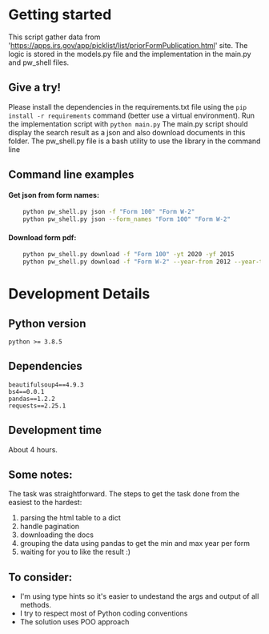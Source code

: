 
# Getting started

This script gather data from 'https://apps.irs.gov/app/picklist/list/priorFormPublication.html' site.
The logic is stored in the models.py file and the implementation in the main.py and pw_shell files.


## Give a try!

Please install the dependencies in the requirements.txt file using the `pip install -r requirements` command (better use a virtual environment).
Run the implementation script with `python main.py`
The main.py script should display the search result as a json and also download documents in this folder.
The pw_shell.py file is a bash utility to use the library in the command line


## Command line examples

#### Get json from form names:

```sh
    python pw_shell.py json -f "Form 100" "Form W-2"
    python pw_shell.py json --form_names "Form 100" "Form W-2"
```

#### Download form pdf:

```sh
    python pw_shell.py download -f "Form 100" -yt 2020 -yf 2015
    python pw_shell.py download -f "Form W-2" --year-from 2012 --year-to 2019
```

# Development Details

## Python version

```
python >= 3.8.5
```


## Dependencies

```
beautifulsoup4==4.9.3
bs4==0.0.1
pandas==1.2.2
requests==2.25.1
```

## Development time

About 4 hours.


## Some notes:

The task was straightforward. The steps to get the task done from the easiest to the hardest:

1. parsing the html table to a dict
2. handle pagination
3. downloading the docs
4. grouping the data using pandas to get the min and max year per form
5. waiting for you to like the result :)


## To consider:

- I'm using type hints so it's easier to undestand the args and output of all methods.
- I try to respect most of Python coding conventions
- The solution uses POO approach 
